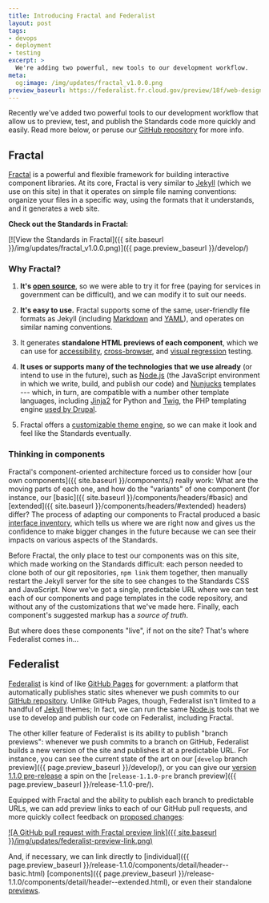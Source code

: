 ```yaml
---
title: Introducing Fractal and Federalist
layout: post
tags:
- devops
- deployment
- testing
excerpt: >
  We're adding two powerful, new tools to our development workflow.
meta:
  og:image: /img/updates/fractal_v1.0.0.png
preview_baseurl: https://federalist.fr.cloud.gov/preview/18f/web-design-standards
---
```


Recently we've added two powerful tools to our development workflow that allow
us to preview, test, and publish the Standards code more quickly and easily.
Read more below, or peruse our [GitHub repository] for more info.

## Fractal
[Fractal] is a powerful and flexible framework for building interactive
component libraries. At its core, Fractal is very similar to [Jekyll][] (which
we use on this site) in that it operates on simple file naming conventions:
organize your files in a specific way, using the formats that it understands,
and it generates a web site.

**Check out the Standards in Fractal:**

[![View the Standards in Fractal]({{ site.baseurl }}/img/updates/fractal_v1.0.0.png)]({{ page.preview_baseurl }}/develop/)


### Why Fractal?

1. **It's [open source]**, so we were able to try it for free (paying for
   services in government can be difficult), and we can modify it to suit our
   needs.

1. **It's easy to use.** Fractal supports some of the same, user-friendly file
   formats as Jekyll (including [Markdown] and [YAML]), and operates on similar
   naming conventions.

1. It generates **standalone HTML previews of each component**, which we can
   use for [accessibility][accessibility testing], [cross-browser], and [visual
   regression] testing.

1. **It uses or supports many of the technologies that we use already** (or
   intend to use in the future), such as [Node.js][] (the JavaScript
   environment in which we write, build, and publish our code) and [Nunjucks]
   templates --- which, in turn, are compatible with a number other template
   languages, including [Jinja2] for Python and [Twig], the PHP templating
   engine [used by Drupal][Drupal twig].

1. Fractal offers a [customizable theme engine], so we can make it look and
   feel like the Standards eventually.


### Thinking in components

Fractal's component-oriented architecture forced us to consider how [our own
components]({{ site.baseurl }}/components/) really work: What are the moving
parts of each one, and how do the "variants" of one component (for instance,
our [basic]({{ site.baseurl }}/components/headers/#basic) and [extended]({{
site.baseurl }}/components/headers/#extended) headers) differ? The process of
adapting our components to Fractal produced a basic [interface inventory],
which tells us where we are right now and gives us the confidence to make
bigger changes in the future because we can see their impacts on various
aspects of the Standards.

Before Fractal, the only place to test our components was on this site, which
made working on the Standards difficult: each person needed to clone both of
our git repositories, `npm link` them together, then manually restart the
Jekyll server for the site to see changes to the Standards CSS and JavaScript.
Now we've got a single, predictable URL where we can test each of our
components and page templates in the code repository, and without any of the
customizations that we've made here. Finally, each component's suggested markup
has a _source of truth_.

But where does these components "live", if not on the site? That's where
Federalist comes in...


## Federalist

[Federalist] is kind of like [GitHub Pages] for government: a platform that
automatically publishes static sites whenever we push commits to our [GitHub
repository]. Unlike GitHub Pages, though, Federalist isn't limited to a handful
of [Jekyll] themes; In fact, we can run the same [Node.js] tools that we use
to develop and publish our code on Federalist, including Fractal.

The other killer feature of Federalist is its ability to publish "branch
previews": whenever we push commits to a branch on GitHub, Federalist builds a
new version of the site and publishes it at a predictable URL. For instance,
you can see the current state of the art on our [`develop` branch
preview]({{ page.preview_baseurl }}/develop/),
or you can give our [version 1.1.0
pre-release](https://github.com/18F/web-design-standards/releases/tag/v1.1.0-pre)
a spin on the [`release-1.1.0-pre` branch
preview]({{ page.preview_baseurl }}/release-1.1.0-pre/).

Equipped with Fractal and the ability to publish each branch to predictable
URLs, we can add preview links to each of our GitHub pull requests, and more
quickly collect feedback on [proposed changes][example PR]:

[![A GitHub pull request with Fractal preview link]({{ site.baseurl }}/img/updates/federalist-preview-link.png)][example PR]


And, if necessary, we can link directly to [individual]({{ page.preview_baseurl
}}/release-1.1.0/components/detail/header--basic.html) [components]({{ page.preview_baseurl
}}/release-1.1.0/components/detail/header--extended.html), or
even their standalone [previews]().


[Drupal twig]: https://www.drupal.org/docs/8/theming/twig
[Federalist]: https://federalist.18f.gov
[Fractal]: http://fractal.build
[GitHub Pages]: https://pages.github.com/
[GitHub repository]: https://github.com/18F/web-design-standards
[Jekyll]: https://jekyllrb.com/
[Jinja2]: http://jinja.pocoo.org/
[Markdown]: https://en.wikipedia.org/wiki/Markdown
[Node.js]: https://nodejs.org/
[Nunjucks]: https://mozilla.github.io/nunjucks/
[Twig]: https://twig.sensiolabs.org/
[YAML]: https://en.wikipedia.org/wiki/YAML
[accessibility testing]: https://www.w3.org/wiki/Accessibility_testing
[cross-browser]: https://www.smashingmagazine.com/2016/02/high-impact-minimal-effort-cross-browser-testing/
[customizable theme engine]: http://fractal.build/guide/customisation/web-themes
[example PR]: https://github.com/18F/web-design-standards/pull/1836
[interface inventory]: http://bradfrost.com/blog/post/conducting-an-interface-inventory/
[open source]: https://opensource.org/
[visual regression]: https://visualregressiontesting.com/
